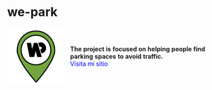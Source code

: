 # we-park

<table style="border: 1px solid transparent; border-collapse: collapse;">
  <tr>
    <td style="border: 1px solid transparent; padding: 0;">
      <img src="website/img/favoricon.svg" alt="Logo" width="200" style="border-radius: 10px; border: 1px solid transparent;">
    </td>
    <td style="border: 1px solid transparent; padding-left: 15px;">
      <strong>The project is focused on helping people find parking spaces to avoid traffic.</strong><br>
      <a href="https://we-park.es/" style="color: blue; text-decoration: none;">Visita mi sitio</a>
    </td>
  </tr>
</table>



